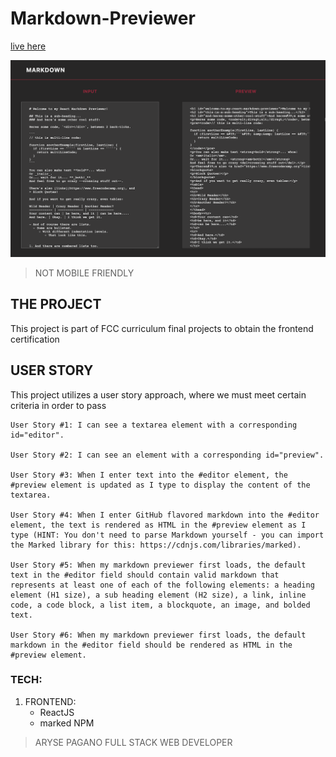 # Markdown-Previewer

[live here](https://mark-converter.netlify.app/)

![image of app](./public/img.png)

> NOT MOBILE FRIENDLY

## THE PROJECT

This project is part of FCC curriculum final projects to obtain the frontend certification

## USER STORY

This project utilizes a user story approach, where we must meet certain criteria in order to pass

```
User Story #1: I can see a textarea element with a corresponding id="editor".

User Story #2: I can see an element with a corresponding id="preview".

User Story #3: When I enter text into the #editor element, the #preview element is updated as I type to display the content of the textarea.

User Story #4: When I enter GitHub flavored markdown into the #editor element, the text is rendered as HTML in the #preview element as I type (HINT: You don't need to parse Markdown yourself - you can import the Marked library for this: https://cdnjs.com/libraries/marked).

User Story #5: When my markdown previewer first loads, the default text in the #editor field should contain valid markdown that represents at least one of each of the following elements: a heading element (H1 size), a sub heading element (H2 size), a link, inline code, a code block, a list item, a blockquote, an image, and bolded text.

User Story #6: When my markdown previewer first loads, the default markdown in the #editor field should be rendered as HTML in the #preview element.
```

### TECH:

1. FRONTEND:
   - ReactJS
   - marked NPM

> ARYSE PAGANO FULL STACK WEB DEVELOPER
